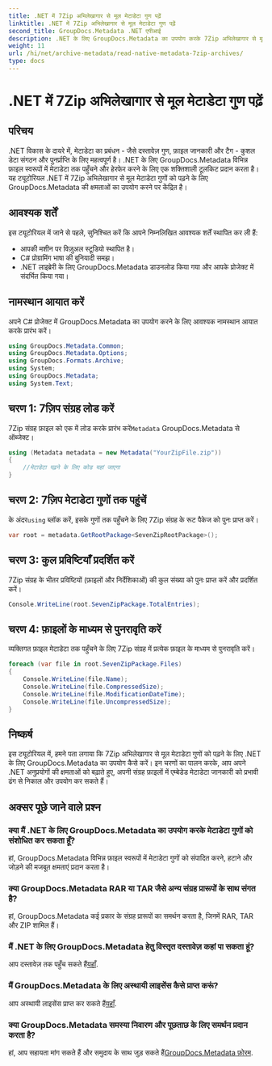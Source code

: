 ```yaml
---
title: .NET में 7Zip अभिलेखागार से मूल मेटाडेटा गुण पढ़ें
linktitle: .NET में 7Zip अभिलेखागार से मूल मेटाडेटा गुण पढ़ें
second_title: GroupDocs.Metadata .NET एपीआई
description: .NET के लिए GroupDocs.Metadata का उपयोग करके 7Zip अभिलेखागार से मूल मेटाडेटा गुणों को पढ़ना सीखें। अपने .NET एप्लिकेशन की डेटा प्रबंधन क्षमताओं को बढ़ाएँ।
weight: 11
url: /hi/net/archive-metadata/read-native-metadata-7zip-archives/
type: docs
---
```

# .NET में 7Zip अभिलेखागार से मूल मेटाडेटा गुण पढ़ें

## परिचय
.NET विकास के दायरे में, मेटाडेटा का प्रबंधन - जैसे दस्तावेज़ गुण, फ़ाइल जानकारी और टैग - कुशल डेटा संगठन और पुनर्प्राप्ति के लिए महत्वपूर्ण है। .NET के लिए GroupDocs.Metadata विभिन्न फ़ाइल स्वरूपों में मेटाडेटा तक पहुँचने और हेरफेर करने के लिए एक शक्तिशाली टूलकिट प्रदान करता है। यह ट्यूटोरियल .NET में 7Zip अभिलेखागार से मूल मेटाडेटा गुणों को पढ़ने के लिए GroupDocs.Metadata की क्षमताओं का उपयोग करने पर केंद्रित है। 
## आवश्यक शर्तें
इस ट्यूटोरियल में जाने से पहले, सुनिश्चित करें कि आपने निम्नलिखित आवश्यक शर्तें स्थापित कर ली हैं:
- आपकी मशीन पर विज़ुअल स्टूडियो स्थापित है।
- C# प्रोग्रामिंग भाषा की बुनियादी समझ।
- .NET लाइब्रेरी के लिए GroupDocs.Metadata डाउनलोड किया गया और आपके प्रोजेक्ट में संदर्भित किया गया।

## नामस्थान आयात करें
अपने C# प्रोजेक्ट में GroupDocs.Metadata का उपयोग करने के लिए आवश्यक नामस्थान आयात करके प्रारंभ करें।
```csharp
using GroupDocs.Metadata.Common;
using GroupDocs.Metadata.Options;
using GroupDocs.Formats.Archive;
using System;
using GroupDocs.Metadata;
using System.Text;
```
## चरण 1: 7ज़िप संग्रह लोड करें
 7Zip संग्रह फ़ाइल को एक में लोड करके प्रारंभ करें`Metadata` GroupDocs.Metadata से ऑब्जेक्ट।
```csharp
using (Metadata metadata = new Metadata("YourZipFile.zip"))
{
    //मेटाडेटा पढ़ने के लिए कोड यहां जाएगा
}
```
## चरण 2: 7ज़िप मेटाडेटा गुणों तक पहुंचें
 के अंदर`using` ब्लॉक करें, इसके गुणों तक पहुँचने के लिए 7Zip संग्रह के रूट पैकेज को पुनः प्राप्त करें।
```csharp
var root = metadata.GetRootPackage<SevenZipRootPackage>();
```
## चरण 3: कुल प्रविष्टियाँ प्रदर्शित करें
7Zip संग्रह के भीतर प्रविष्टियों (फ़ाइलों और निर्देशिकाओं) की कुल संख्या को पुनः प्राप्त करें और प्रदर्शित करें।
```csharp
Console.WriteLine(root.SevenZipPackage.TotalEntries);
```
## चरण 4: फ़ाइलों के माध्यम से पुनरावृति करें
व्यक्तिगत फ़ाइल मेटाडेटा तक पहुँचने के लिए 7Zip संग्रह में प्रत्येक फ़ाइल के माध्यम से पुनरावृति करें।
```csharp
foreach (var file in root.SevenZipPackage.Files)
{
    Console.WriteLine(file.Name);
    Console.WriteLine(file.CompressedSize);
    Console.WriteLine(file.ModificationDateTime);
    Console.WriteLine(file.UncompressedSize);
}
```

## निष्कर्ष
इस ट्यूटोरियल में, हमने पता लगाया कि 7Zip अभिलेखागार से मूल मेटाडेटा गुणों को पढ़ने के लिए .NET के लिए GroupDocs.Metadata का उपयोग कैसे करें। इन चरणों का पालन करके, आप अपने .NET अनुप्रयोगों की क्षमताओं को बढ़ाते हुए, अपनी संग्रह फ़ाइलों में एम्बेडेड मेटाडेटा जानकारी को प्रभावी ढंग से निकाल और उपयोग कर सकते हैं।

## अक्सर पूछे जाने वाले प्रश्न
### क्या मैं .NET के लिए GroupDocs.Metadata का उपयोग करके मेटाडेटा गुणों को संशोधित कर सकता हूँ?
हां, GroupDocs.Metadata विभिन्न फ़ाइल स्वरूपों में मेटाडेटा गुणों को संपादित करने, हटाने और जोड़ने की मजबूत क्षमताएं प्रदान करता है।
### क्या GroupDocs.Metadata RAR या TAR जैसे अन्य संग्रह प्रारूपों के साथ संगत है?
हां, GroupDocs.Metadata कई प्रकार के संग्रह प्रारूपों का समर्थन करता है, जिनमें RAR, TAR और ZIP शामिल हैं।
### मैं .NET के लिए GroupDocs.Metadata हेतु विस्तृत दस्तावेज़ कहां पा सकता हूं?
 आप दस्तावेज़ तक पहुँच सकते हैं[यहाँ](https://tutorials.groupdocs.com/metadata/net/).
### मैं GroupDocs.Metadata के लिए अस्थायी लाइसेंस कैसे प्राप्त करूं?
 आप अस्थायी लाइसेंस प्राप्त कर सकते हैं[यहाँ](https://purchase.groupdocs.com/temporary-license/).
### क्या GroupDocs.Metadata समस्या निवारण और पूछताछ के लिए समर्थन प्रदान करता है?
 हां, आप सहायता मांग सकते हैं और समुदाय के साथ जुड़ सकते हैं[GroupDocs.Metadata फ़ोरम](https://forum.groupdocs.com/c/metadata/14).